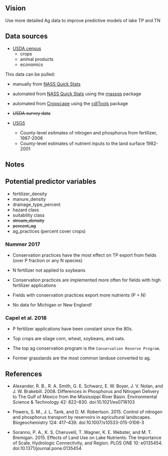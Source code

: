 ## Vision

Use more detailed Ag data to improve predictive models of lake TP and TN

## Data sources

* [USDA census](https://agcensus.usda.gov/Publications/)
  * crops
  * animal products
  * economics

This data can be pulled:
  * manually from [NASS Quick Stats](https://www.nass.usda.gov/Quick_Stats/)
  * automated from [NASS Quick Stats](https://www.nass.usda.gov/Quick_Stats/) using the [rnassqs](https://github.com/potterzot/rnassqs) package
  * automated from [Cropscape](https://nassgeodata.gmu.edu/CropScape/) using the [cdlTools](https://github.com/jlisic/cdlTools) package

* ~~USDA survey data~~

* [USGS](https://water.usgs.gov/nawqa/nutrients/)
  * County-level esitmates of nitrogen and phosphorus from fertilizer, 1987-2006
  * County-level estimates of nutrient inputs to the land surface 1982-2001

## Notes

## Potential predictor variables
 
 * fertilizer_density
 * manure_density
 * drainage_type_percent
 * hazard class
 * suitability class
 * ~~stream_density~~
 * ~~percent_ag~~
 * ag_practices (percent cover crops)
 
### Nummer 2017

* Conservation practices have the most effect on TP export from fields (over P fraction or any N species)

* N fertilizer not applied to soybeans

* Conservation practices are implemented more often for fields with high fertilizer applications

* Fields with conservation practices export more nutrients (P + N)

* No data for Michigan or New England!

### Capel et al. 2018

 * P fertilizer applications have been constant since the 80s.
 
 * Top crops are silage corn, wheat, soybeans, and oats.
 
 * The top ag conservation program is the `Conservation Reserve Program`.
 
 * Former grasslands are the most common landuse converted to ag.
 
## References

* Alexander, R. B., R. A. Smith, G. E. Schwarz, E. W. Boyer, J. V. Nolan, and J. W. Brakebill. 2008. Differences in Phosphorus and Nitrogen Delivery to The Gulf of Mexico from the Mississippi River Basin. Environmental Science & Technology 42: 822–830. doi:10.1021/es0716103

* Powers, S. M., J. L. Tank, and D. M. Robertson. 2015. Control of nitrogen and phosphorus transport by reservoirs in agricultural landscapes. Biogeochemistry 124: 417–439. doi:10.1007/s10533-015-0106-3

* Soranno, P. A., K. S. Cheruvelil, T. Wagner, K. E. Webster, and M. T. Bremigan. 2015. Effects of Land Use on Lake Nutrients: The Importance of Scale, Hydrologic Connectivity, and Region. PLOS ONE 10: e0135454. doi:10.1371/journal.pone.0135454
